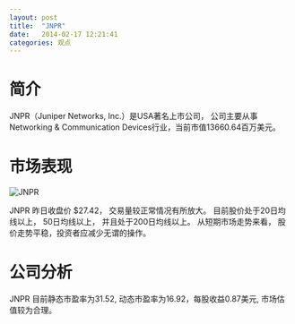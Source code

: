 ```yaml
---
layout: post
title:  "JNPR"
date:   2014-02-17 12:21:41
categories: 观点
---
```


# 简介
JNPR（Juniper Networks, Inc.）是USA著名上市公司，
公司主要从事Networking & Communication Devices行业，当前市值13660.64百万美元。

# 市场表现

![JNPR](http://finviz.com/chart.ashx?t=JNPR&ty=c&ta=1&p=d&s=l)

JNPR 昨日收盘价 $27.42，
交易量较正常情况有所放大。
目前股价处于20日均线以上，
50日均线以上，
并且处于200日均线以上。
从短期市场走势来看，
股价走势平稳，投资者应减少无谓的操作。

# 公司分析
JNPR 目前静态市盈率为31.52, 动态市盈率为16.92，每股收益0.87美元,
市场估值较为合理。
